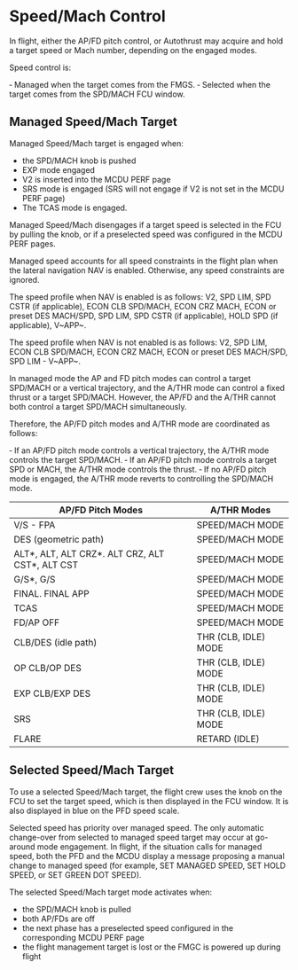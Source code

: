 # Speed/Mach Control
In flight, either the AP/FD pitch control, or Autothrust may acquire and hold a target speed or Mach number, depending on the engaged modes.

Speed control is:

‐ Managed when the target comes from the FMGS.
‐ Selected when the target comes from the SPD/MACH FCU window.

## Managed Speed/Mach Target
Managed Speed/Mach target is engaged when:

- the SPD/MACH knob is pushed
- EXP mode engaged
- V2 is inserted into the MCDU PERF page
- SRS mode is engaged (SRS will not engage if V2 is not set in the MCDU PERF page)
- The TCAS mode is engaged.

Managed Speed/Mach disengages if a target speed is selected in the FCU by pulling the knob, or if a preselected speed was configured in the MCDU PERF pages.

Managed speed accounts for all speed constraints in the flight plan when the lateral navigation NAV is enabled.
Otherwise, any speed constraints are ignored.

The speed profile when NAV is enabled is as follows: V2, SPD LIM, SPD CSTR (if applicable), ECON CLB SPD/MACH, ECON CRZ MACH, ECON or preset DES MACH/SPD, SPD LIM, SPD CSTR (if applicable), HOLD SPD (if applicable), V~APP~.

The speed profile when NAV is not enabled is as follows: V2, SPD LIM, ECON CLB SPD/MACH, ECON CRZ MACH, ECON or preset DES MACH/SPD, SPD LIM - V~APP~.

In managed mode the AP and FD pitch modes can control a target SPD/MACH or a vertical trajectory, and the A/THR mode can control a fixed thrust or a target SPD/MACH. However, the AP/FD and the A/THR cannot both control a target SPD/MACH simultaneously.

Therefore, the AP/FD pitch modes and A/THR mode are coordinated as follows:

‐ If an AP/FD pitch mode controls a vertical trajectory, the A/THR mode controls the target SPD/MACH.
‐ If an AP/FD pitch mode controls a target SPD or MACH, the A/THR mode controls the thrust.
‐ If no AP/FD pitch mode is engaged, the A/THR mode reverts to controlling the SPD/MACH mode.

| AP/FD Pitch Modes                               | A/THR Modes          |
|-------------------------------------------------|----------------------|
| V/S - FPA                                       | SPEED/MACH MODE      |
| DES (geometric path)                            | SPEED/MACH MODE      |
| ALT*, ALT, ALT CRZ*. ALT CRZ, ALT CST*, ALT CST | SPEED/MACH MODE      |
| G/S*, G/S                                       | SPEED/MACH MODE      |   
| FINAL. FINAL APP                                | SPEED/MACH MODE      |
| TCAS                                            | SPEED/MACH MODE      |
| FD/AP OFF                                       | SPEED/MACH MODE      |
| CLB/DES (idle path)                             | THR (CLB, IDLE) MODE |
| OP CLB/OP DES                                   | THR (CLB, IDLE) MODE |
| EXP CLB/EXP DES                                 | THR (CLB, IDLE) MODE |
| SRS                                             | THR (CLB, IDLE) MODE |
| FLARE                                           | RETARD (IDLE)        |

## Selected Speed/Mach Target
To use a selected Speed/Mach target, the flight crew uses the knob on the FCU to set the target speed, which is then displayed in the FCU window. It is also displayed in blue on the PFD speed scale.

Selected speed has priority over managed speed. The only automatic change-over from selected to managed speed target may occur at go-around mode engagement. In flight, if the situation calls for managed speed, both the PFD and the MCDU display a message proposing a manual change to managed speed (for example, SET MANAGED SPEED, SET HOLD SPEED, or SET GREEN DOT SPEED).

The selected Speed/Mach target mode activates when:

- the SPD/MACH knob is pulled
- both AP/FDs are off
- the next phase has a preselected speed configured in the corresponding MCDU PERF page
- the flight management target is lost or the FMGC is powered up during flight


